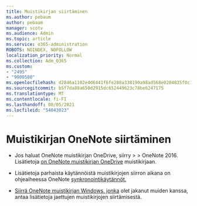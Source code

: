 ```yaml
---
title: Muistikirjan siirtäminen
ms.author: pebaum
author: pebaum
manager: scotv
ms.audience: Admin
ms.topic: article
ms.service: o365-administration
ROBOTS: NOINDEX, NOFOLLOW
localization_priority: Normal
ms.collection: Adm_O365
ms.custom:
- "2495"
- "9000580"
ms.openlocfilehash: d2846a1102e4d6441f6fe288a338190a98ad568e0204835f0c1e1f4ea634cf56
ms.sourcegitcommit: b5f7da89a650d2915dc652449623c78be6247175
ms.translationtype: MT
ms.contentlocale: fi-FI
ms.lasthandoff: 08/05/2021
ms.locfileid: "54043023"
---
```

# <a name="how-to-move-a-onenote-notebook"></a>Muistikirjan OneNote siirtäminen

* Jos haluat OneNote muistikirjan OneDrive, siirry   >    >   OneNote 2016. Lisätietoja [on OneNote muistikirjan OneDrive](https://support.office.com/article/Move-a-OneNote-notebook-to-OneDrive-0af0a141-0bdf-49ab-9e50-45dbcca44082) muistikirjaan.

* Lisätietoja parhaista käytännöistä muistikirjojen siirron aikana on ohjeaiheessa OneNote [synkronointikäytännöt.](https://support.microsoft.com/help/2819334/onenote-syncing-best-practices)

* [Siirrä OneNote muistikirjan Windows, jonka](https://support.office.com/article/Move-a-OneNote-for-Windows-notebook-that-you-ve-shared-with-others-56c7659e-1850-49a6-8874-e2db6b440cd4) olet jakanut muiden kanssa, antaa lisätietoja jaettujen muistikirjojen siirtämisestä.
